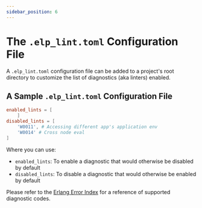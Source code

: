 ```yaml
---
sidebar_position: 6
---
```


# The `.elp_lint.toml` Configuration File

A `.elp_lint.toml` configuration file can be added to a project's root directory to
customize the list of diagnostics (aka linters) enabled.

## A Sample `.elp_lint.toml` Configuration File

```toml
enabled_lints = [
    ]
disabled_lints = [
    'W0011', # Accessing different app's application env
    'W0014' # Cross node eval
]
```

Where you can use:

* `enabled_lints`: To enable a diagnostic that would otherwise be disabled by default
* `disabled_lints`: To disable a diagnostic that would otherwise be enabled by default

Please refer to the [Erlang Error Index](../../erlang-error-index/erlang-error-index.md) for a reference of supported diagnostic codes.
